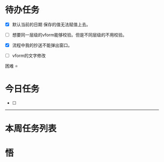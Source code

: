 # 待办任务
- [x] 默认当前的日期 保存的值无法赋值上去。
- [ ] 想要同一层级的vform能够校验。但是不同层级的不用校验。
- [x] 流程中我的抄送不能弹出窗口。
- [ ] vform的文字修改


困难
⭐

# 今日任务
- [ ] 




------
# 本周任务列表



# 悟